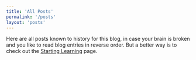 ```yaml
---
title: 'All Posts'
permalink: '/posts'
layout: 'posts'
---
```

Here are all posts known to history for this blog, in case your brain is broken and you like to read blog entries in reverse order. But a better way is to check out the [Starting Learning](/guided) page.